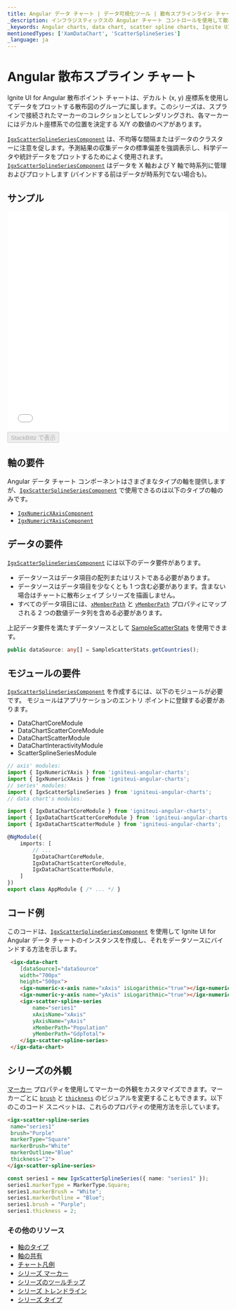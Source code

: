 ```yaml
---
title: Angular データ チャート | データ可視化ツール | 散布スプラインライン チャート | データ バインディング | インフラジスティックス
_description: インフラジスティックスの Angular チャート コントロールを使用して散布スプライン チャートを作成します。Ignite UI for Angular グラフ タイプについて説明します。
_keywords: Angular charts, data chart, scatter spline charts, Ignite UI for Angular, Infragistics, Angular チャート, データ チャート, 散布スプライン チャート, インフラジスティックス
mentionedTypes: ['XamDataChart', 'ScatterSplineSeries']
_language: ja
---
```


# Angular 散布スプライン チャート

Ignite UI for Angular 散布ポイント チャートは、デカルト (x, y) 座標系を使用してデータをプロットする散布図のグループに属します。このシリーズは、スプラインで接続されたマーカーのコレクションとしてレンダリングされ、各マーカーにはデカルト座標系での位置を決定する X/Y の数値のペアがあります。

[`IgxScatterSplineSeriesComponent`]({environment:dvApiBaseUrl}/products/ignite-ui-angular/api/docs/typescript/latest/classes/igxscattersplineseriescomponent.html) は、不均等な間隔またはデータのクラスターに注意を促します。予測結果の収集データの標準偏差を強調表示し、科学データや統計データをプロットするためによく使用されます。[`IgxScatterSplineSeriesComponent`]({environment:dvApiBaseUrl}/products/ignite-ui-angular/api/docs/typescript/latest/classes/igxscattersplineseriescomponent.html) はデータを X 軸および Y 軸で時系列に管理およびプロットします (バインドする前はデータが時系列でない場合も)。

## サンプル

<div class="sample-container loading" style="height: 500px">
    <iframe id="data-chart-type-scatter-spline-series-iframe" src='{environment:dvDemosBaseUrl}/charts/data-chart-type-scatter-spline-series' width="100%" height="100%" seamless frameBorder="0" onload="onXPlatSampleIframeContentLoaded(this);"></iframe>
</div>
<div>
    <button data-localize="stackblitz" disabled class="stackblitz-btn" data-iframe-id="data-chart-type-scatter-spline-series-iframe" data-demos-base-url="{environment:dvDemosBaseUrl}">StackBlitz で表示
    </button>


</div>

<div class="divider--half"></div>

## 軸の要件

Angular データ チャート コンポーネントはさまざまなタイプの軸を提供しますが、[`IgxScatterSplineSeriesComponent`]({environment:dvApiBaseUrl}/products/ignite-ui-angular/api/docs/typescript/latest/classes/igxscattersplineseriescomponent.html) で使用できるのは以下のタイプの軸のみです。

-   [`IgxNumericXAxisComponent`]({environment:dvApiBaseUrl}/products/ignite-ui-angular/api/docs/typescript/latest/classes/igxnumericxaxiscomponent.html)
-   [`IgxNumericYAxisComponent`]({environment:dvApiBaseUrl}/products/ignite-ui-angular/api/docs/typescript/latest/classes/igxnumericyaxiscomponent.html)

## データの要件

[`IgxScatterSplineSeriesComponent`]({environment:dvApiBaseUrl}/products/ignite-ui-angular/api/docs/typescript/latest/classes/igxscattersplineseriescomponent.html) には以下のデータ要件があります。

-   データソースはデータ項目の配列またはリストである必要があります。
-   データソースはデータ項目を少なくとも 1 つ含む必要があります。含まない場合はチャートに散布シェイプ シリーズを描画しません。
-   すべてのデータ項目には、[`xMemberPath`]({environment:dvApiBaseUrl}/products/ignite-ui-angular/api/docs/typescript/latest/classes/igxscatterbasecomponent.html#xmemberpath) と [`yMemberPath`]({environment:dvApiBaseUrl}/products/ignite-ui-angular/api/docs/typescript/latest/classes/igxscatterbasecomponent.html#ymemberpath)  プロパティにマップされる 2 つの数値データ列を含める必要があります。

上記データ要件を満たすデータソースとして [SampleScatterStats](data-chart-data-sources-stats.md) を使用できます。

```ts
public dataSource: any[] = SampleScatterStats.getCountries();
```

## モジュールの要件

[`IgxScatterSplineSeriesComponent`]({environment:dvApiBaseUrl}/products/ignite-ui-angular/api/docs/typescript/latest/classes/igxscattersplineseriescomponent.html) を作成するには、以下のモジュールが必要です。<!-- Angular, React, WebComponents --> <!-- end: Angular, React, WebComponents --><!-- Blazor -->モジュールはアプリケーションのエントリ ポイントに登録する必要があります。

-   DataChartCoreModule        
-   DataChartScatterCoreModule
-   DataChartScatterModule   
-   DataChartInteractivityModule
-   ScatterSplineSeriesModule
    <!-- end: Blazor -->

```ts
// axis' modules:
import { IgxNumericYAxis } from 'igniteui-angular-charts';
import { IgxNumericXAxis } from 'igniteui-angular-charts';
// series' modules:
import { IgxScatterSplineSeries } from 'igniteui-angular-charts';
// data chart's modules:

import { IgxDataChartCoreModule } from 'igniteui-angular-charts';
import { IgxDataChartScatterCoreModule } from 'igniteui-angular-charts';
import { IgxDataChartScatterModule } from 'igniteui-angular-charts';

@NgModule({
    imports: [
        // ...
        IgxDataChartCoreModule,
        IgxDataChartScatterCoreModule,
        IgxDataChartScatterModule,
    ]
})
export class AppModule { /* ... */ }
```

## コード例

このコードは、[`IgxScatterSplineSeriesComponent`]({environment:dvApiBaseUrl}/products/ignite-ui-angular/api/docs/typescript/latest/classes/igxscattersplineseriescomponent.html) を使用して Ignite UI for Angular データ チャートのインスタンスを作成し、それをデータソースにバインドする方法を示します。

```html
 <igx-data-chart
    [dataSource]="dataSource"
    width="700px"
    height="500px">
    <igx-numeric-x-axis name="xAxis" isLogarithmic="true"></igx-numeric-x-axis>
    <igx-numeric-y-axis name="yAxis" isLogarithmic="true"></igx-numeric-y-axis>
    <igx-scatter-spline-series
        name="series1"
        xAxisName="xAxis"
        yAxisName="yAxis"
        xMemberPath="Population"
        yMemberPath="GdpTotal">
    </igx-scatter-spline-series>
 </igx-data-chart>
```

## シリーズの外観

[マーカー](data-chart-series-markers.md) プロパティを使用してマーカーの外観をカスタマイズできます。マーカーごとに [`brush`]({environment:dvApiBaseUrl}/products/ignite-ui-angular/api/docs/typescript/latest/classes/igxseriescomponent.html#brush) と [`thickness`]({environment:dvApiBaseUrl}/products/ignite-ui-angular/api/docs/typescript/latest/classes/igxseriescomponent.html#thickness) のビジュアルを変更することもできます。以下のこのコード スニペットは、これらのプロパティの使用方法を示しています。

```html
<igx-scatter-spline-series
 name="series1"
 brush="Purple"
 markerType="Square"
 markerBrush="White"
 markerOutline="Blue"
 thickness="2">
</igx-scatter-spline-series>
```

```ts
const series1 = new IgxScatterSplineSeries({ name: "series1" });
series1.markerType = MarkerType.Square;
series1.markerBrush = "White";
series1.markerOutline = "Blue";
series1.brush = "Purple";
series1.thickness = 2;
```

### その他のリソース

-   [軸のタイプ](data-chart-axis-types.md)
-   [軸の共有](data-chart-axis-sharing.md)
-   [チャート凡例](data-chart-legends.md)
-   [シリーズ マーカー](data-chart-series-markers.md)
-   [シリーズのツールチップ](data-chart-series-tooltips.md)
-   [シリーズ トレンドライン](data-chart-series-trendlines.md)
-   [シリーズ タイプ](data-chart-series-types.md)

